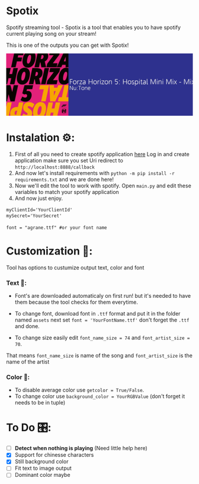 # Spotix
Spotify streaming tool - Spotix is a tool that enables you to have spotify current playing song on your stream!

This is one of the outputs you can get with Spotix!

![This is output](https://github.com/wrexik/Spotix/blob/main/output/output.jpeg)

# Instalation ⚙:
1. First of all you need to create spotify application [here](https://developer.spotify.com/dashboard/applications)
  Log in and create application make sure you set Uri redirect to `http://localhost:8888/callback`
2. And now let's install requirements with `python -m pip install -r requirements.txt` and we are done here!
3. Now we'll edit the tool to work with spotify. Open `main.py` and edit these variables to match your spotify application
4. And now just enjoy.
```
myClientId='YourClientId'
mySecret='YourSecret'

font = "agrane.ttf" #or your font name
```
# Customization 🔧:
Tool has options to custumize output text, color and font

### Text 📃:
- Font's are downloaded automaticaly on first run! but it's needed to have them because the tool checks for them everytime.
- To change font, download font in `.ttf` format and put it in the folder named `assets` next set `font = 'YourFontName.ttf'` don't forget the `.ttf` and done.

- To change size easily edit `font_name_size = 74` and `font_artist_size = 70`.

That means `font_name_size` is name of the song
and `font_artist_size` is the name of the artist

### Color 🎨:
- To disable average color use `getcolor = True/False`.
- To change color use `background_color = YourRGBValue` (don't forget it needs to be in tuple)

# To Do 🎛:
- [ ] **Detect when nothing is playing** (Need little help here)
- [x] Support for chinesse characters
- [x] Still background color
- [ ] Fit text to image output
- [ ] Dominant color maybe
